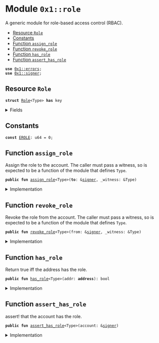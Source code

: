 
<a name="0x1_role"></a>

# Module `0x1::role`

A generic module for role-based access control (RBAC).


-  [Resource `Role`](#0x1_role_Role)
-  [Constants](#@Constants_0)
-  [Function `assign_role`](#0x1_role_assign_role)
-  [Function `revoke_role`](#0x1_role_revoke_role)
-  [Function `has_role`](#0x1_role_has_role)
-  [Function `assert_has_role`](#0x1_role_assert_has_role)


<pre><code><b>use</b> <a href="errors.md#0x1_errors">0x1::errors</a>;
<b>use</b> <a href="">0x1::signer</a>;
</code></pre>



<a name="0x1_role_Role"></a>

## Resource `Role`



<pre><code><b>struct</b> <a href="role.md#0x1_role_Role">Role</a>&lt;Type&gt; <b>has</b> key
</code></pre>



<details>
<summary>Fields</summary>


<dl>
<dt>
<code>dummy_field: bool</code>
</dt>
<dd>

</dd>
</dl>


</details>

<a name="@Constants_0"></a>

## Constants


<a name="0x1_role_EROLE"></a>



<pre><code><b>const</b> <a href="role.md#0x1_role_EROLE">EROLE</a>: u64 = 0;
</code></pre>



<a name="0x1_role_assign_role"></a>

## Function `assign_role`

Assign the role to the account. The caller must pass a witness, so is
expected to be a function of the module that defines <code>Type</code>.


<pre><code><b>public</b> <b>fun</b> <a href="role.md#0x1_role_assign_role">assign_role</a>&lt;Type&gt;(<b>to</b>: &<a href="">signer</a>, _witness: &Type)
</code></pre>



<details>
<summary>Implementation</summary>


<pre><code><b>public</b> <b>fun</b> <a href="role.md#0x1_role_assign_role">assign_role</a>&lt;Type&gt;(<b>to</b>: &<a href="">signer</a>, _witness: &Type) {
    <b>assert</b>!(!<a href="role.md#0x1_role_has_role">has_role</a>&lt;Type&gt;(<a href="_address_of">signer::address_of</a>(<b>to</b>)), <a href="errors.md#0x1_errors_already_published">errors::already_published</a>(<a href="role.md#0x1_role_EROLE">EROLE</a>));
    <b>move_to</b>&lt;<a href="role.md#0x1_role_Role">Role</a>&lt;Type&gt;&gt;(<b>to</b>, <a href="role.md#0x1_role_Role">Role</a>&lt;Type&gt;{});
}
</code></pre>



</details>

<a name="0x1_role_revoke_role"></a>

## Function `revoke_role`

Revoke the role from the account. The caller must pass a witness, so is
expected to be a function of the module that defines <code>Type</code>.


<pre><code><b>public</b> <b>fun</b> <a href="role.md#0x1_role_revoke_role">revoke_role</a>&lt;Type&gt;(from: &<a href="">signer</a>, _witness: &Type)
</code></pre>



<details>
<summary>Implementation</summary>


<pre><code><b>public</b> <b>fun</b> <a href="role.md#0x1_role_revoke_role">revoke_role</a>&lt;Type&gt;(from: &<a href="">signer</a>, _witness: &Type) <b>acquires</b> <a href="role.md#0x1_role_Role">Role</a> {
    <b>assert</b>!(<a href="role.md#0x1_role_has_role">has_role</a>&lt;Type&gt;(<a href="_address_of">signer::address_of</a>(from)), <a href="errors.md#0x1_errors_not_published">errors::not_published</a>(<a href="role.md#0x1_role_EROLE">EROLE</a>));
    <b>let</b> <a href="role.md#0x1_role_Role">Role</a>&lt;Type&gt;{} = <b>move_from</b>&lt;<a href="role.md#0x1_role_Role">Role</a>&lt;Type&gt;&gt;(<a href="_address_of">signer::address_of</a>(from));
}
</code></pre>



</details>

<a name="0x1_role_has_role"></a>

## Function `has_role`

Return true iff the address has the role.


<pre><code><b>public</b> <b>fun</b> <a href="role.md#0x1_role_has_role">has_role</a>&lt;Type&gt;(addr: <b>address</b>): bool
</code></pre>



<details>
<summary>Implementation</summary>


<pre><code><b>public</b> <b>fun</b> <a href="role.md#0x1_role_has_role">has_role</a>&lt;Type&gt;(addr: <b>address</b>): bool {
    <b>exists</b>&lt;<a href="role.md#0x1_role_Role">Role</a>&lt;Type&gt;&gt;(addr)
}
</code></pre>



</details>

<a name="0x1_role_assert_has_role"></a>

## Function `assert_has_role`

assert! that the account has the role.


<pre><code><b>public</b> <b>fun</b> <a href="role.md#0x1_role_assert_has_role">assert_has_role</a>&lt;Type&gt;(account: &<a href="">signer</a>)
</code></pre>



<details>
<summary>Implementation</summary>


<pre><code><b>public</b> <b>fun</b> <a href="role.md#0x1_role_assert_has_role">assert_has_role</a>&lt;Type&gt;(account: &<a href="">signer</a>) {
    <b>assert</b>!(<a href="role.md#0x1_role_has_role">has_role</a>&lt;Type&gt;(<a href="_address_of">signer::address_of</a>(account)), <a href="errors.md#0x1_errors_not_published">errors::not_published</a>(<a href="role.md#0x1_role_EROLE">EROLE</a>));
}
</code></pre>



</details>
